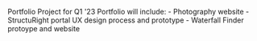 Portfolio Project for Q1 '23
Portfolio will include: 
    - Photography website
    - StructuRight portal UX design process and prototype
    - Waterfall Finder protoype and website
